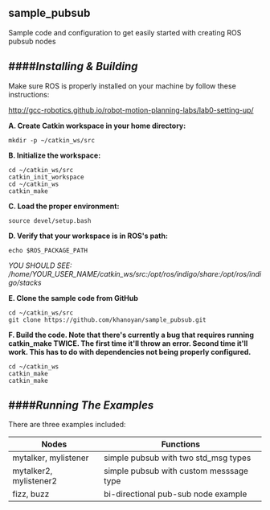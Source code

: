 ## sample_pubsub
Sample code and configuration to get easily started with creating ROS pubsub nodes  
  
####**_Installing & Building_**  
-------------------------------  

Make sure ROS is properly installed on your machine by follow these instructions:

http://gcc-robotics.github.io/robot-motion-planning-labs/lab0-setting-up/

**A. Create Catkin workspace in your home directory:**  

``` 
mkdir -p ~/catkin_ws/src  
```  

**B. Initialize the workspace:**  

```  
cd ~/catkin_ws/src  
catkin_init_workspace  
cd ~/catkin_ws  
catkin_make  
```  
  
**C. Load the proper environment:**  

``` 
source devel/setup.bash  
```  

**D. Verify that your workspace is in ROS's path:**  

``` 
echo $ROS_PACKAGE_PATH  
```  
  *YOU SHOULD SEE: /home/YOUR_USER_NAME/catkin_ws/src:/opt/ros/indigo/share:/opt/ros/indigo/stacks*  


**E. Clone the sample code from GitHub**  

``` 
cd ~/catkin_ws/src  
git clone https://github.com/khanoyan/sample_pubsub.git  
``` 

**F. Build the code. Note that there's currently a bug that requires running
   catkin_make TWICE. The first time it'll throw an error. Second time it'll
   work. This has to do with dependencies not being properly configured.**
```    
cd ~/catkin_ws  
catkin_make  
catkin_make  
``` 

####**_Running The Examples_**  
-------------------------------  

There are three examples included:  

| Nodes                    | Functions                               |
| ------------------------ |-----------------------------------------|
| mytalker, mylistener     | simple pubsub with two std_msg types    |
| mytalker2, mylistener2   | simple pubsub with custom messsage type |
| fizz, buzz               | bi-directional pub-sub node example     |  
